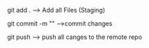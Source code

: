 git add . 
--> Add all Files (Staging)

git commit -m "<give commit message here>" 
-->commit changes 

git push 
--> push all canges to the remote repo
